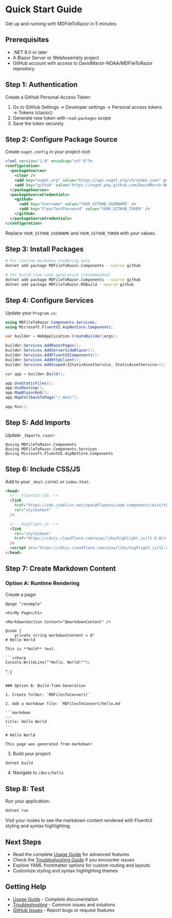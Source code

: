 # Quick Start Guide

Get up and running with MDFileToRazor in 5 minutes.

## Prerequisites

- .NET 8.0 or later
- A Blazor Server or WebAssembly project
- GitHub account with access to DavidMarsh-NOAA/MDFileToRazor repository

## Step 1: Authentication

Create a GitHub Personal Access Token:

1. Go to GitHub Settings → Developer settings → Personal access tokens → Tokens (classic)
2. Generate new token with `read:packages` scope
3. Save the token securely

## Step 2: Configure Package Source

Create `nuget.config` in your project root:

```xml
<?xml version="1.0" encoding="utf-8"?>
<configuration>
  <packageSources>
    <clear />
    <add key="nuget.org" value="https://api.nuget.org/v3/index.json" protocolVersion="3" />
    <add key="github" value="https://nuget.pkg.github.com/DavidMarsh-NOAA/index.json" />
  </packageSources>
  <packageSourceCredentials>
    <github>
      <add key="Username" value="YOUR_GITHUB_USERNAME" />
      <add key="ClearTextPassword" value="YOUR_GITHUB_TOKEN" />
    </github>
  </packageSourceCredentials>
</configuration>
```

Replace `YOUR_GITHUB_USERNAME` and `YOUR_GITHUB_TOKEN` with your values.

## Step 3: Install Packages

```bash
# For runtime markdown rendering only
dotnet add package MDFileToRazor.Components --source github

# For build-time code generation (recommended)
dotnet add package MDFileToRazor.Components --source github
dotnet add package MDFileToRazor.MSBuild --source github
```

## Step 4: Configure Services

Update your `Program.cs`:

```csharp
using MDFileToRazor.Components.Services;
using Microsoft.FluentUI.AspNetCore.Components;

var builder = WebApplication.CreateBuilder(args);

builder.Services.AddRazorPages();
builder.Services.AddServerSideBlazor();
builder.Services.AddFluentUIComponents();
builder.Services.AddHttpClient();
builder.Services.AddScoped<IStaticAssetService, StaticAssetService>();

var app = builder.Build();

app.UseStaticFiles();
app.UseRouting();
app.MapBlazorHub();
app.MapFallbackToPage("/_Host");

app.Run();
```

## Step 5: Add Imports

Update `_Imports.razor`:

```razor
@using MDFileToRazor.Components
@using MDFileToRazor.Components.Services
@using Microsoft.FluentUI.AspNetCore.Components
```

## Step 6: Include CSS/JS

Add to your `_Host.cshtml` or `index.html`:

```html
<head>
  <!-- FluentUI CSS -->
  <link
    href="https://cdn.jsdelivr.net/npm/@fluentui/web-components/dist/themes/fluent.css"
    rel="stylesheet"
  />

  <!-- Highlight.js -->
  <link
    rel="stylesheet"
    href="https://cdnjs.cloudflare.com/ajax/libs/highlight.js/11.9.0/styles/default.min.css"
  />
  <script src="https://cdnjs.cloudflare.com/ajax/libs/highlight.js/11.9.0/highlight.min.js"></script>
</head>
```

## Step 7: Create Markdown Content

### Option A: Runtime Rendering

Create a page:

````razor
@page "/example"

<h1>My Page</h1>

<MarkdownSection Content="@markdownContent" />

@code {
    private string markdownContent = @"
# Hello World

This is **bold** text.

```csharp
Console.WriteLine(""Hello, World!"");
````

";
}

````

### Option B: Build-Time Generation

1. Create folder: `MDFilesToConvert/`

2. Add a markdown file: `MDFilesToConvert/hello.md`

```markdown
---
title: Hello World
---

# Hello World

This page was generated from markdown!
````

3. Build your project:

```bash
dotnet build
```

4. Navigate to `/docs/hello`

## Step 8: Test

Run your application:

```bash
dotnet run
```

Visit your routes to see the markdown content rendered with FluentUI styling and syntax highlighting.

## Next Steps

- Read the complete [Usage Guide](USAGE.md) for advanced features
- Check the [Troubleshooting Guide](TROUBLESHOOTING.md) if you encounter issues
- Explore YAML frontmatter options for custom routing and layouts
- Customize styling and syntax highlighting themes

## Getting Help

- [Usage Guide](USAGE.md) - Complete documentation
- [Troubleshooting](TROUBLESHOOTING.md) - Common issues and solutions
- [GitHub Issues](https://github.com/DavidMarsh-NOAA/MDFileToRazor/issues) - Report bugs or request features
